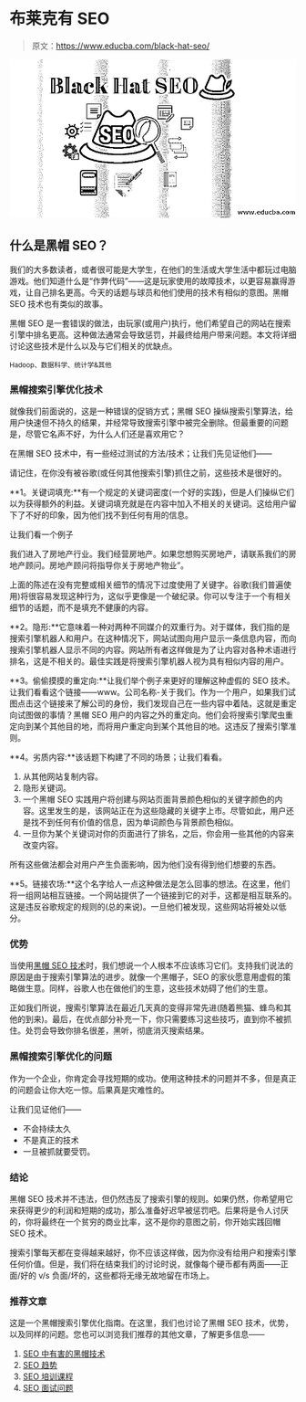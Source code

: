 # 布莱克有 SEO

> 原文：<https://www.educba.com/black-hat-seo/>

![Black Hat SEO](img/b5383c9e2fae7450199dc27fdc837a79.png)



## 什么是黑帽 SEO？

我们的大多数读者，或者很可能是大学生，在他们的生活或大学生活中都玩过电脑游戏。他们知道什么是“作弊代码”——这是玩家使用的故障技术，以更容易赢得游戏，让自己排名更高。今天的话题与球员和他们使用的技术有相似的意图。黑帽 SEO 技术也有类似的故事。

黑帽 SEO 是一套错误的做法，由玩家(或用户)执行，他们希望自己的网站在搜索引擎中排名更高。这种做法通常会导致惩罚，并最终给用户带来问题。本文将详细讨论这些技术是什么以及与它们相关的优缺点。

<small>Hadoop、数据科学、统计学&其他</small>

### 黑帽搜索引擎优化技术

就像我们前面说的，这是一种错误的促销方式；黑帽 SEO 操纵搜索引擎算法，给用户快速但不持久的结果，并经常导致搜索引擎中被完全删除。但最重要的问题是，尽管它名声不好，为什么人们还是喜欢用它？

在黑帽 SEO 技术中，有一些经过测试的方法/技术；让我们先见证他们——

请记住，在你没有被谷歌(或任何其他搜索引擎)抓住之前，这些技术是很好的。

**1。关键词填充:**有一个规定的关键词密度(一个好的实践)，但是人们操纵它们以为获得额外的利益。关键词填充就是在内容中加入不相关的关键词。这给用户留下了不好的印象，因为他们找不到任何有用的信息。

让我们看一个例子

我们进入了房地产行业。我们经营房地产。如果您想购买房地产，请联系我们的房地产顾问。房地产顾问将指导你关于房地产物业”。

上面的陈述在没有完整或相关细节的情况下过度使用了关键字。谷歌(我们普遍使用)将很容易发现这种行为，这似乎更像是一个破纪录。你可以专注于一个有相关细节的话题，而不是填充不健康的内容。

**2。隐形:**它意味着一种对两种不同媒介的双重行为。对于媒体，我们指的是搜索引擎机器人和用户。在这种情况下，网站试图向用户显示一条信息内容，而向搜索引擎机器人显示不同的内容。网站所有者这样做是为了让内容对各种术语进行排名，这是不相关的。最佳实践是将搜索引擎机器人视为具有相似内容的用户。

**3。偷偷摸摸的重定向:**让我们举个例子来更好的理解这种虚假的 SEO 技术。让我们看看这个链接——www。公司名称-关于我们。作为一个用户，如果我们试图点击这个链接来了解公司的身份，我们发现自己在一些内容中着陆，这就是重定向试图做的事情？黑帽 SEO 用户的内容之外的重定向。他们会将搜索引擎爬虫重定向到某个其他目的地，而将用户重定向到某个其他目的地。这违反了搜索引擎准则。

**4。劣质内容:**该话题下构建了不同的场景；让我们看看。

1.  从其他网站复制内容。
2.  隐形关键词。
3.  一个黑帽 SEO 实践用户将创建与网站页面背景颜色相似的关键字颜色的内容。这里发生的是，该网站正在为这些隐藏的关键字上市。尽管如此，用户还是找不到任何有价值的信息，因为单词颜色与背景颜色相似。
4.  一旦你为某个关键词对你的页面进行了排名，之后，你会用一些其他的内容来改变内容。

所有这些做法都会对用户产生负面影响，因为他们没有得到他们想要的东西。

**5。链接农场:**这个名字给人一点这种做法是怎么回事的想法。在这里，他们将一组网站相互链接。一个网站提供了一个链接到它的对手，这都是相互联系的。这是违反谷歌规定的规则的(总的来说)。一旦他们被发现，这些网站将被处以低分。

### 优势

当使用[黑帽 SEO 技术](https://www.educba.com/black-hat-seo-techniques/)时，我们想说一个人根本不应该练习它们。支持我们说法的原因是由于搜索引擎算法的进步。就像一个黑帽子，SEO 的家伙愿意用虚假的策略做生意。同样，谷歌人也在做他们的生意，这些技术妨碍了他们的生意。

正如我们所说，搜索引擎算法在最近几天真的变得非常先进(随着熊猫、蜂鸟和其他的到来)。最后，在优点部分补充一下，你只需要练习这些技巧，直到你不被抓住。处罚会导致你排名很差，黑听，彻底消灭搜索结果。

### 黑帽搜索引擎优化的问题

作为一个企业，你肯定会寻找短期的成功。使用这种技术的问题并不多，但是真正的问题会让你大吃一惊。后果真是灾难性的。

让我们见证他们——

*   不会持续太久
*   不是真正的技术
*   一旦被抓就要受罚。

### 结论

黑帽 SEO 技术并不违法，但仍然违反了搜索引擎的规则。如果仍然，你希望用它来获得更少的利润和短期的成功，那么准备好迟早被惩罚吧。后果将是令人讨厌的，你将最终在一个贫穷的商业比率，这不是你的意图之前，你开始实践回帽 SEO 技术。

搜索引擎每天都在变得越来越好，你不应该这样做，因为你没有给用户和搜索引擎任何价值。但是，我们将在结束我们的讨论时说，就像每个硬币都有两面——正面/好的 v/s 负面/坏的，这些都将无缘无故地留在市场上。

### 推荐文章

这是一个黑帽搜索引擎优化指南。在这里，我们也讨论了黑帽 SEO 技术，优势，以及同样的问题。您也可以浏览我们推荐的其他文章，了解更多信息——

1.  [SEO 中有害的黑帽技术](https://www.educba.com/black-hat-techniques-in-seo/)
2.  [SEO 趋势](https://www.educba.com/seo-trends-and-their-influence-in-marketing/)
3.  [SEO 培训课程](https://www.educba.com/data-science/courses/seo-training-course/)
4.  [SEO 面试问题](https://www.educba.com/seo-interview-questions/)






